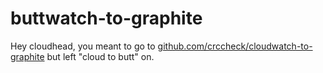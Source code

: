 buttwatch-to-graphite
=====================

Hey cloudhead, you meant to go to [github.com/crccheck/cl​oudwatch-to-graphite](https://github.com/crccheck/cloudwatch-to-graphite) but left "cl​oud to butt" on.
